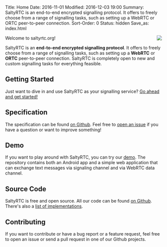 Title: Home
Date: 2016-11-01
Modified: 2016-12-03 19:00
Summary: SaltyRTC is an end-to-end encrypted signalling protocol. It offers to freely choose from a range of signalling tasks, such as setting up a WebRTC or ORTC peer-to-peer connection.
Sort-Order: 0
Status: hidden
Save_as: index.html

<img src='{filename}/static/img/try_our_rtc_300px.png' style='float: right; margin-left: 24px;' />

Welcome to saltyrtc.org!

SaltyRTC is an **end-to-end encrypted signalling protocol**. It offers to
freely choose from a range of signalling tasks, such as setting up a **WebRTC**
or **ORTC** peer-to-peer connection. SaltyRTC is completely open to new and
custom signalling tasks for everything feasible.

## Getting Started

Just want to dive in and use SaltyRTC as your signalling service?
[Go ahead and get started!][getting-started]

## Specification

The specification can be found [on Github][saltyrtc-spec].
Feel free to [open an issue][saltyrtc-issues] if you have a question or want to
improve something!

## Demo

If you want to play around with SaltyRTC, you can try our
[demo][saltyrtc-demo]. The repository contains both an Android app and a simple
web application that can exchange text messages via signaling channel and via
WebRTC data channel.

## Source Code

SaltyRTC is free and open source. All our code can be found [on
Github](https://github.com/saltyrtc/). There's also a [list of
implementations](/pages/implementations.html).

## Contributing

If you want to contribute or have a bug report or a feature request, feel free
to open an issue or send a pull request in one of our Github projects.

[getting-started]: {filename}/pages/getting_started.md
[saltyrtc-spec]: https://github.com/saltyrtc/saltyrtc-meta/blob/master/Protocol.md
[saltyrtc-issues]: https://github.com/saltyrtc/saltyrtc-meta/issues
[saltyrtc-demo]: https://github.com/saltyrtc/saltyrtc-demo
